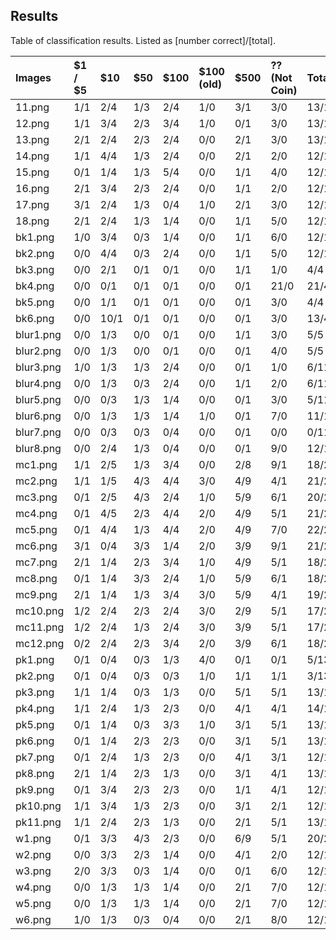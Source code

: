 ## Results
Table of classification results. Listed as
[number correct]/[total].

| Images    | $1 / $5   | $10   | $50   | $100   | $100 (old)   | $500   | ?? (Not Coin)   | Total   |
|:----------|:----------|:------|:------|:-------|:-----------------|:-------|:----------------|:--------|
| 11.png    | 1/1       | 2/4   | 1/3   | 2/4    | 1/0              | 3/1    | 3/0             | 13/13   |
| 12.png    | 1/1       | 3/4   | 2/3   | 3/4    | 1/0              | 0/1    | 3/0             | 13/13   |
| 13.png    | 2/1       | 2/4   | 2/3   | 2/4    | 0/0              | 2/1    | 3/0             | 13/13   |
| 14.png    | 1/1       | 4/4   | 1/3   | 2/4    | 0/0              | 2/1    | 2/0             | 12/13   |
| 15.png    | 0/1       | 1/4   | 1/3   | 5/4    | 0/0              | 1/1    | 4/0             | 12/13   |
| 16.png    | 2/1       | 3/4   | 2/3   | 2/4    | 0/0              | 1/1    | 2/0             | 12/13   |
| 17.png    | 3/1       | 2/4   | 1/3   | 0/4    | 1/0              | 2/1    | 3/0             | 12/13   |
| 18.png    | 2/1       | 2/4   | 1/3   | 1/4    | 0/0              | 1/1    | 5/0             | 12/13   |
| bk1.png   | 1/0       | 3/4   | 0/3   | 1/4    | 0/0              | 1/1    | 6/0             | 12/12   |
| bk2.png   | 0/0       | 4/4   | 0/3   | 2/4    | 0/0              | 1/1    | 5/0             | 12/12   |
| bk3.png   | 0/0       | 2/1   | 0/1   | 0/1    | 0/0              | 1/1    | 1/0             | 4/4     |
| bk4.png   | 0/0       | 0/1   | 0/1   | 0/1    | 0/0              | 0/1    | 21/0            | 21/4    |
| bk5.png   | 0/0       | 1/1   | 0/1   | 0/1    | 0/0              | 0/1    | 3/0             | 4/4     |
| bk6.png   | 0/0       | 10/1  | 0/1   | 0/1    | 0/0              | 0/1    | 3/0             | 13/4    |
| blur1.png | 0/0       | 1/3   | 0/0   | 0/1    | 0/0              | 1/1    | 3/0             | 5/5     |
| blur2.png | 0/0       | 1/3   | 0/0   | 0/1    | 0/0              | 0/1    | 4/0             | 5/5     |
| blur3.png | 1/0       | 1/3   | 1/3   | 2/4    | 0/0              | 0/1    | 1/0             | 6/11    |
| blur4.png | 0/0       | 1/3   | 0/3   | 2/4    | 0/0              | 1/1    | 2/0             | 6/11    |
| blur5.png | 0/0       | 0/3   | 1/3   | 1/4    | 0/0              | 0/1    | 3/0             | 5/11    |
| blur6.png | 0/0       | 1/3   | 1/3   | 1/4    | 1/0              | 0/1    | 7/0             | 11/11   |
| blur7.png | 0/0       | 0/3   | 0/3   | 0/4    | 0/0              | 0/1    | 0/0             | 0/11    |
| blur8.png | 0/0       | 2/4   | 1/3   | 0/4    | 0/0              | 0/1    | 9/0             | 12/12   |
| mc1.png   | 1/1       | 2/5   | 1/3   | 3/4    | 0/0              | 2/8    | 9/1             | 18/22   |
| mc2.png   | 1/1       | 1/5   | 4/3   | 4/4    | 3/0              | 4/9    | 4/1             | 21/23   |
| mc3.png   | 0/1       | 2/5   | 4/3   | 2/4    | 1/0              | 5/9    | 6/1             | 20/23   |
| mc4.png   | 0/1       | 4/5   | 2/3   | 4/4    | 2/0              | 4/9    | 5/1             | 21/23   |
| mc5.png   | 0/1       | 4/4   | 1/3   | 4/4    | 2/0              | 4/9    | 7/0             | 22/21   |
| mc6.png   | 3/1       | 0/4   | 3/3   | 1/4    | 2/0              | 3/9    | 9/1             | 21/22   |
| mc7.png   | 2/1       | 1/4   | 2/3   | 3/4    | 1/0              | 4/9    | 5/1             | 18/22   |
| mc8.png   | 0/1       | 1/4   | 3/3   | 2/4    | 1/0              | 5/9    | 6/1             | 18/22   |
| mc9.png   | 2/1       | 1/4   | 1/3   | 3/4    | 3/0              | 5/9    | 4/1             | 19/22   |
| mc10.png  | 1/2       | 2/4   | 2/3   | 2/4    | 3/0              | 2/9    | 5/1             | 17/23   |
| mc11.png  | 1/2       | 2/4   | 1/3   | 2/4    | 3/0              | 3/9    | 5/1             | 17/23   |
| mc12.png  | 0/2       | 2/4   | 2/3   | 3/4    | 2/0              | 3/9    | 6/1             | 18/23   |
| pk1.png   | 0/1       | 0/4   | 0/3   | 1/3    | 4/0              | 0/1    | 0/1             | 5/13    |
| pk2.png   | 0/1       | 0/4   | 0/3   | 0/3    | 1/0              | 1/1    | 1/1             | 3/13    |
| pk3.png   | 1/1       | 1/4   | 0/3   | 1/3    | 0/0              | 5/1    | 5/1             | 13/13   |
| pk4.png   | 1/1       | 2/4   | 1/3   | 2/3    | 0/0              | 4/1    | 4/1             | 14/13   |
| pk5.png   | 0/1       | 1/4   | 0/3   | 3/3    | 1/0              | 3/1    | 5/1             | 13/13   |
| pk6.png   | 0/1       | 1/4   | 2/3   | 2/3    | 0/0              | 3/1    | 5/1             | 13/13   |
| pk7.png   | 0/1       | 2/4   | 1/3   | 2/3    | 0/0              | 4/1    | 3/1             | 12/13   |
| pk8.png   | 2/1       | 1/4   | 2/3   | 1/3    | 0/0              | 3/1    | 4/1             | 13/13   |
| pk9.png   | 0/1       | 3/4   | 2/3   | 2/3    | 0/0              | 1/1    | 4/1             | 12/13   |
| pk10.png  | 1/1       | 3/4   | 1/3   | 2/3    | 0/0              | 3/1    | 2/1             | 12/13   |
| pk11.png  | 1/1       | 2/4   | 2/3   | 1/3    | 0/0              | 2/1    | 5/1             | 13/13   |
| w1.png    | 0/1       | 3/3   | 4/3   | 2/3    | 0/0              | 6/9    | 5/1             | 20/20   |
| w2.png    | 0/0       | 3/3   | 2/3   | 1/4    | 0/0              | 4/1    | 2/0             | 12/11   |
| w3.png    | 2/0       | 3/3   | 0/3   | 1/4    | 0/0              | 0/1    | 6/0             | 12/11   |
| w4.png    | 0/0       | 1/3   | 1/3   | 1/4    | 0/0              | 2/1    | 7/0             | 12/11   |
| w5.png    | 0/0       | 1/3   | 1/3   | 1/4    | 0/0              | 2/1    | 7/0             | 12/11   |
| w6.png    | 1/0       | 1/3   | 0/3   | 0/4    | 0/0              | 2/1    | 8/0             | 12/11   |
